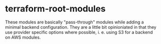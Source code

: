 # terraform-root-modules

These modules are basically "pass-through" modules while adding a minimal backend configuration. They are a little bit opinioniated in that they use provider specific options where possible, i. e. using S3 for a backend on AWS modules.
